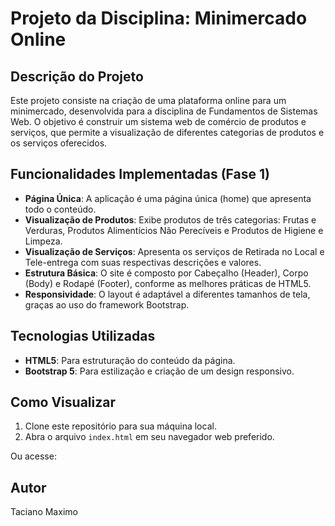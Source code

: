 # Projeto da Disciplina: Minimercado Online

## Descrição do Projeto

Este projeto consiste na criação de uma plataforma online para um minimercado, desenvolvida para a disciplina de Fundamentos de Sistemas Web. O objetivo é construir um sistema web de comércio de produtos e serviços, que permite a visualização de diferentes categorias de produtos e os serviços oferecidos.

## Funcionalidades Implementadas (Fase 1)

* **Página Única**: A aplicação é uma página única (home) que apresenta todo o conteúdo.
* **Visualização de Produtos**: Exibe produtos de três categorias: Frutas e Verduras, Produtos Alimentícios Não Perecíveis e Produtos de Higiene e Limpeza.
* **Visualização de Serviços**: Apresenta os serviços de Retirada no Local e Tele-entrega com suas respectivas descrições e valores.
* **Estrutura Básica**: O site é composto por Cabeçalho (Header), Corpo (Body) e Rodapé (Footer), conforme as melhores práticas de HTML5.
* **Responsividade**: O layout é adaptável a diferentes tamanhos de tela, graças ao uso do framework Bootstrap.

## Tecnologias Utilizadas

* **HTML5**: Para estruturação do conteúdo da página.
* **Bootstrap 5**: Para estilização e criação de um design responsivo.

## Como Visualizar

1.  Clone este repositório para sua máquina local.
2.  Abra o arquivo `index.html` em seu navegador web preferido.

Ou acesse: 

## Autor
Taciano Maximo


